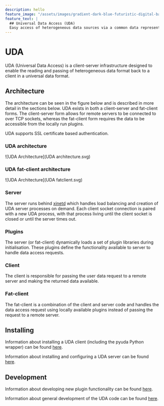 ```yaml
---
description: hello
feature_image: "/assets/images/gradient-dark-blue-futuristic-digital-background.jpg"
feature_text: |
  ## Universal Data Access (UDA)
  Easy access of heterogeneous data sources via a common data representation
---
```


# UDA

UDA (Universal Data Access) is a client-server infrastructure designed to enable
the reading and passing of heterogeneous data format back to a client in a
universal data format.

## Architecture

The architecture can be seen in the figure below and is described in more
detail in the sections below. UDA exists in both a client-server and fat-client
forms. The client-server form allows for remote servers to be connected to
over TCP sockets, whereas the fat-client form requires the data to be accessible
from the locally run plugins.

UDA supports SSL certificate based authentication.

### UDA architecture

![UDA Architecture](UDA architecture.svg)

### UDA fat-client architecture

![UDA Architecture](UDA fatclient.svg)

### Server

The server runs behind [xinetd](https://linux.die.net/man/8/xinetd) which handles
load balancing and creation of UDA server processes on demand. Each client socket
connection is paired with a new UDA process, with that process living until the client
socket is closed or until the server times out.

### Plugins

The server (or fat-client) dynamically loads a set of plugin libraries during
initialisation. These plugins define the functionality available to server to
handle data access requests.

### Client

The client is responsible for passing the user data request to a remote server
and making the returned data available.

### Fat-client

The fat-client is a combination of the client and server code and handles the
data access request using locally available plugins instead of passing the request
to a remote server.

## Installing

Information about installing a UDA client (including the pyuda Python wrapper)
can be found [here](client_installation.md).

Information about installing and configuring a UDA server can be found
[here](server_installation.md).

## Development

Information about developing new plugin functionality can be found 
[here](creating_plugins.md).

Information about general development of the UDA code can be found
[here](development.md).
